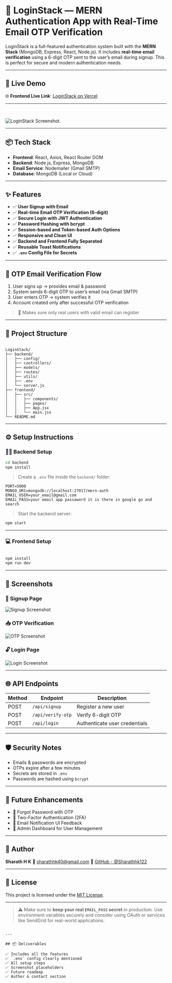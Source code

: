 
# 🔐 LoginStack — MERN Authentication App with Real-Time Email OTP Verification

LoginStack is a full-featured authentication system built with the **MERN Stack** (MongoDB, Express, React, Node.js). It includes **real-time email verification** using a 6-digit OTP sent to the user’s email during signup. This is perfect for secure and modern authentication needs.

---

## 🚀 Live Demo

🌐 **Frontend Live Link**: [LoginStack on Vercel](https://login-stack-i48fkfpwl-sharath-h-ks-projects.vercel.app/)

---

<br/>

![LoginStack Screenshot](https://github.com/Sharathhk122/LoginStack/blob/main/Screenshot%20(997).png).

---



## 📦 Tech Stack

- **Frontend**: React, Axios, React Router DOM
- **Backend**: Node.js, Express, MongoDB
- **Email Service**: Nodemailer (Gmail SMTP)
- **Database**: MongoDB (Local or Cloud)

---

## ✨ Features

- ✅ **User Signup with Email**
- ✅ **Real-time Email OTP Verification (6-digit)**
- ✅ **Secure Login with JWT Authentication**
- ✅ **Password Hashing with bcrypt**
- ✅ **Session-based and Token-based Auth Options**
- ✅ **Responsive and Clean UI**
- ✅ **Backend and Frontend Fully Separated**
- ✅ **Reusable Toast Notifications**
- ✅ **`.env` Config File for Secrets**

---

## 🧪 OTP Email Verification Flow

1. User signs up → provides email & password
2. System sends 6-digit OTP to user’s email (via Gmail SMTP)
3. User enters OTP → system verifies it
4. Account created only after successful OTP verification

> 🔐 Makes sure only real users with valid email can register

---

## 📁 Project Structure

```

LoginStack/
├── backend/
│   ├── config/
│   ├── controllers/
│   ├── models/
│   ├── routes/
│   ├── utils/
│   ├── .env
│   └── server.js
├── frontend/
│   ├── src/
│   │   ├── components/
│   │   ├── pages/
│   │   ├── App.jsx
│   │   └── main.jsx
└── README.md

````

---

## ⚙️ Setup Instructions

### 🧑‍🍳 Backend Setup

```bash
cd backend
npm install
````

> Create a `.env` file inside the `backend/` folder:

```env
PORT=5000
MONGO_URI=mongodb://localhost:27017/mern-auth
EMAIL_USER=your_email@gmail.com
EMAIL_PASS=your email app passaword it is there in google go and search
```

> Start the backend server:

```bash
npm start
```

---

### 💻 Frontend Setup

```bash

npm install
npm run dev
```

---

## 📸 Screenshots

### 🔐 Signup Page

![Signup Screenshot](https://github.com/Sharathhk122/LoginStack/blob/main/Screenshot%20(997).png)

### 📥 OTP Verification

![OTP Screenshot](https://github.com/Sharathhk122/LoginStack/blob/main/Screenshot%20(998).png)

### 🔓 Login Page

![Login Screenshot](https://github.com/Sharathhk122/LoginStack/blob/main/Screenshot%20(999).png)

---

## 🌐 API Endpoints

| Method | Endpoint          | Description                   |
| ------ | ----------------- | ----------------------------- |
| POST   | `/api/signup`     | Register a new user           |
| POST   | `/api/verify-otp` | Verify 6-digit OTP            |
| POST   | `/api/login`      | Authenticate user credentials |

---

## 🛡️ Security Notes

* Emails & passwords are encrypted
* OTPs expire after a few minutes
* Secrets are stored in `.env`
* Passwords are hashed using `bcrypt`

---

## 📌 Future Enhancements

* 🔁 Forgot Password with OTP
* 📲 Two-Factor Authentication (2FA)
* 🔔 Email Notification UI Feedback
* 🔐 Admin Dashboard for User Management

---

## 🙌 Author

**Sharath H K**
📧 [sharathhk40@gmail.com](mailto:sharathhk40@gmail.com)
🔗 [GitHub - @Sharathhk122](https://github.com/Sharathhk122)

---

## 📝 License

This project is licensed under the [MIT License](LICENSE).

---

> ⚠️ Make sure to **keep your real `EMAIL_PASS` secret** in production. Use environment variables securely and consider using OAuth or services like SendGrid for real-world applications.

```

---

## 📦 Deliverables

✅ Includes all the features  
✅ `.env` config clearly mentioned  
✅ All setup steps  
✅ Screenshot placeholders  
✅ Future roadmap  
✅ Author & contact section


```
